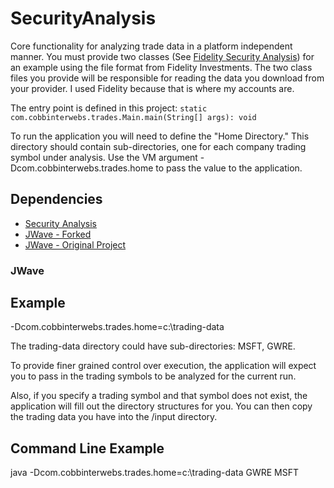 # SecurityAnalysis
Core functionality for analyzing trade data in a platform independent manner. You must provide two classes (See [Fidelity Security Analysis](https://github.com/dmcreyno/FidelitySecurityAnalysis)) for an example using the file format from Fidelity Investments. The two class files you provide will be responsible for reading the data you download from your provider. I used Fidelity because that is where my accounts are.

The entry point is defined in this project: `static com.cobbinterwebs.trades.Main.main(String[] args): void`

To run the application you will need to define the "Home Directory." This directory should contain sub-directories, one for each company trading symbol under analysis.
Use the VM argument -Dcom.cobbinterwebs.trades.home to pass the value to the application.

## Dependencies
- [Security Analysis](https://github.com/dmcreyno/SecurityAnalysis)
- [JWave - Forked](https://github.com/dmcreyno/JWave)
- [JWave - Original Project](https://github.com/graetz23/JWave)

### JWave

## Example
-Dcom.cobbinterwebs.trades.home=c:\trading-data

The trading-data directory could have sub-directories: MSFT, GWRE.

To provide finer grained control over execution, the application will expect you to pass in the trading symbols to be analyzed for the current run.

Also, if you specify a trading symbol and that symbol does not exist, the application will fill out the directory structures for you. You can then copy the trading data you have into the <symbol>/input directory.

## Command Line Example
java -Dcom.cobbinterwebs.trades.home=c:\trading-data GWRE MSFT
